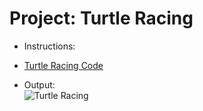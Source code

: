 # Project: Turtle Racing
- Instructions:<br>

- [Turtle Racing Code](main.py)

- Output:<br>
![Turtle Racing](../assets/img/19_project.png)
